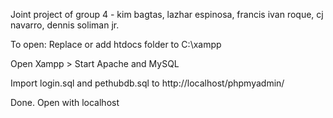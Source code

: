 Joint project of group 4 - kim bagtas, lazhar espinosa, francis ivan roque, cj navarro, dennis soliman jr.

To open: 
Replace or add htdocs folder to C:\xampp 

Open Xampp > Start Apache and MySQL 

Import login.sql and pethubdb.sql to http://localhost/phpmyadmin/

Done. Open with localhost
